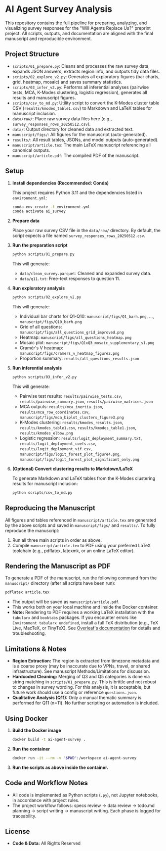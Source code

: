 # AI Agent Survey Analysis

This repository contains the full pipeline for preparing, analyzing, and visualizing survey responses for the "Will Agents Replace Us?" preprint project. All scripts, outputs, and documentation are aligned with the final manuscript and reproducible environment.

## Project Structure

- `scripts/01_prepare.py`: Cleans and processes the raw survey data, expands JSON answers, extracts region info, and outputs tidy data files.
- `scripts/02_explore_v2.py`: Generates all exploratory figures (bar charts, grid, heatmap, mosaic) and saves summary statistics.
- `scripts/03_infer_v2.py`: Performs all inferential analyses (pairwise tests, MCA, K-Modes clustering, logistic regression), generates all results and manuscript figures.
- `scripts/csv_to_md.py`: Utility script to convert the K-Modes cluster table CSV (`results/kmodes_table1.csv`) to Markdown and LaTeX tables for manuscript inclusion.
- `data/raw/`: Place raw survey data files here (e.g., `survey_responses_rows_20250512.csv`).
- `data/`: Output directory for cleaned data and extracted text.
- `manuscript/figs/`: All figures for the manuscript (auto-generated).
- `results/`: All result tables, JSONs, and model outputs (auto-generated).
- `manuscript/article.tex`: The main LaTeX manuscript referencing all canonical outputs.
- `manuscript/article.pdf`: The compiled PDF of the manuscript.

## Setup

1. **Install dependencies (Recommended: Conda)**

   This project requires Python 3.11 and the dependencies listed in `environment.yml`:

   ```bash
   conda env create -f environment.yml
   conda activate ai_survey
   ```

2. **Prepare data**

   Place your raw survey CSV file in the `data/raw/` directory. By default, the script expects a file named `survey_responses_rows_20250512.csv`.

3. **Run the preparation script**

   ```bash
   python scripts/01_prepare.py
   ```
   This will generate:
   - `data/clean_survey.parquet`: Cleaned and expanded survey data.
   - `data/q11.txt`: Free-text responses to question 11.

4. **Run exploratory analysis**

   ```bash
   python scripts/02_explore_v2.py
   ```
   This will generate:
   - Individual bar charts for Q1-Q10: `manuscript/figs/Q1_barh.png`, ..., `manuscript/figs/Q10_barh.png`
   - Grid of all questions: `manuscript/figs/all_questions_grid_improved.png`
   - Heatmap: `manuscript/figs/all_questions_heatmap.png`
   - Mosaic plot: `manuscript/figs/Q1xQ3_mosaic_supplementary_s1.png`
   - Cramér's V heatmap: `manuscript/figs/cramers_v_heatmap_figure2.png`
   - Proportion summary: `results/all_questions_results.json`

5. **Run inferential analysis**

   ```bash
   python scripts/03_infer_v2.py
   ```
   This will generate:
   - Pairwise test results: `results/pairwise_tests.csv`, `results/pairwise_summary.json`, `results/pairwise_matrices.json`
   - MCA outputs: `results/mca_inertia.json`, `results/mca_row_coordinates.csv`, `manuscript/figs/mca_biplot_clusters_figure3.png`
   - K-Modes clustering: `results/kmodes_results.json`, `results/kmodes_table1.csv`, `results/kmodes_table1.json`, `results/kmodes_elbow.png`
   - Logistic regression: `results/logit_deployment_summary.txt`, `results/logit_deployment_coefs.csv`, `results/logit_deployment_vif.csv`, `manuscript/figs/logit_forest_plot_figure4.png`, `manuscript/figs/logit_forest_plot_significant_only.png`

6. **(Optional) Convert clustering results to Markdown/LaTeX**

   To generate Markdown and LaTeX tables from the K-Modes clustering results for manuscript inclusion:
   ```bash
   python scripts/csv_to_md.py
   ```

## Reproducing the Manuscript

All figures and tables referenced in `manuscript/article.tex` are generated by the above scripts and saved in `manuscript/figs/` and `results/`. To fully reproduce the manuscript:
1. Run all three main scripts in order as above.
2. Compile `manuscript/article.tex` to PDF using your preferred LaTeX toolchain (e.g., pdflatex, latexmk, or an online LaTeX editor).

## Rendering the Manuscript as PDF

To generate a PDF of the manuscript, run the following command from the `manuscript/` directory (after all scripts have been run):

```bash
pdflatex article.tex
```

- The output will be saved as `manuscript/article.pdf`.
- This works both on your local machine and inside the Docker container.
- **Note:** Rendering to PDF requires a working LaTeX installation with the `tabularx` and `booktabs` packages. If you encounter errors like `Environment tabularx undefined`, install a full TeX distribution (e.g., TeX Live, MacTeX, or TinyTeX). See [Overleaf's documentation](https://www.overleaf.com/learn/latex/Articles/Getting_started_with_LaTeX) for details and troubleshooting.

## Limitations & Notes

- **Region Extraction:** The region is extracted from timezone metadata and is a coarse proxy (may be inaccurate due to VPNs, travel, or shared infrastructure). See manuscript Methods/Limitations for discussion.
- **Hardcoded Cleaning:** Merging of Q3 and Q5 categories is done via string matching in `scripts/01_prepare.py`. This is brittle and not robust to changes in survey wording. For this analysis, it is acceptable, but future work should use a config or reference `questions.json`.
- **Qualitative Analysis (Q11):** Only a manual thematic summary is performed for Q11 (n=11). No further scripting or automation is included.

## Using Docker

1. **Build the Docker image**
   ```bash
   docker build -t ai-agent-survey .
   ```
2. **Run the container**
   ```bash
   docker run -it --rm -v "$PWD":/workspace ai-agent-survey
   ```
3. **Run the scripts as above inside the container.**

## Code and Workflow Notes

- All code is implemented as Python scripts (`.py`), not Jupyter notebooks, in accordance with project rules.
- The project workflow follows: specs review → data review → todo.md planning → script writing → manuscript writing. Each phase is logged for traceability.

## License

- **Code & Data:** All Rights Reserved
